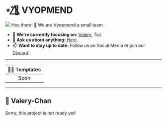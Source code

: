 # ⋆˚🌺⃤ VYOPMEND
![](https://komarev.com/ghpvc/?username=vyopmend&color=6666FF&style=flat&label=Profile+views)
Hey there! 👋
We are Vyopmend a small team.
- 🎯 **We're currently focusing on:** [Valery](#-valery-chan), Taji.
- 💬 **Ask us about anything:** [Here](https://discord.gg/XjTgpFWgjS).
- 📫 **Want to stay up to date:** Follow us on Social Media or join our [Discord](https://discord.gg/XjTgpFWgjS).

---

| 🧑‍🏫 Templates  |
|     :----:    |
| Soon          |

---

## 🌺 Valery-Chan
Sorry, this project is not ready yet!

